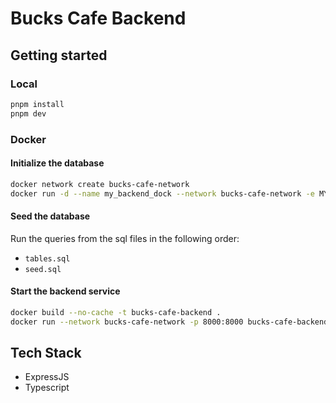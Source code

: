 # Bucks Cafe Backend

## Getting started

### Local

```bash
pnpm install
pnpm dev
```

### Docker

#### Initialize the database

```bash
docker network create bucks-cafe-network
docker run -d --name my_backend_dock --network bucks-cafe-network -e MYSQL_ROOT_PASSWORD=root -p 3307:3306 mysql:latest
```

#### Seed the database

Run the queries from the sql files in the following order:

- `tables.sql`
- `seed.sql`

#### Start the backend service

```bash
docker build --no-cache -t bucks-cafe-backend .
docker run --network bucks-cafe-network -p 8000:8000 bucks-cafe-backend
```

## Tech Stack

- ExpressJS
- Typescript
